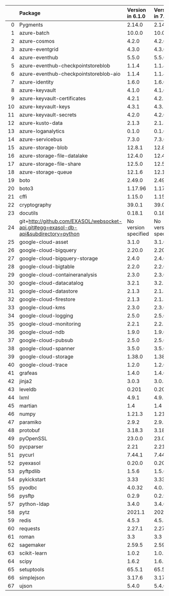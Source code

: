 <!-- markdown-link-check-disable -->

|    | Package                                                                              | Version in 6.1.0     | Version in 7.0.0     | Status   |
|---:|:-------------------------------------------------------------------------------------|:---------------------|:---------------------|:---------|
|  0 | Pygments                                                                             | 2.14.0               | 2.14.0               |          |
|  1 | azure-batch                                                                          | 10.0.0               | 10.0.0               |          |
|  2 | azure-cosmos                                                                         | 4.2.0                | 4.2.0                |          |
|  3 | azure-eventgrid                                                                      | 4.3.0                | 4.3.0                |          |
|  4 | azure-eventhub                                                                       | 5.5.0                | 5.5.0                |          |
|  5 | azure-eventhub-checkpointstoreblob                                                   | 1.1.4                | 1.1.4                |          |
|  6 | azure-eventhub-checkpointstoreblob-aio                                               | 1.1.4                | 1.1.4                |          |
|  7 | azure-identity                                                                       | 1.6.0                | 1.6.0                |          |
|  8 | azure-keyvault                                                                       | 4.1.0                | 4.1.0                |          |
|  9 | azure-keyvault-certificates                                                          | 4.2.1                | 4.2.1                |          |
| 10 | azure-keyvault-keys                                                                  | 4.3.1                | 4.3.1                |          |
| 11 | azure-keyvault-secrets                                                               | 4.2.0                | 4.2.0                |          |
| 12 | azure-kusto-data                                                                     | 2.1.3                | 2.1.3                |          |
| 13 | azure-loganalytics                                                                   | 0.1.0                | 0.1.0                |          |
| 14 | azure-servicebus                                                                     | 7.3.0                | 7.3.0                |          |
| 15 | azure-storage-blob                                                                   | 12.8.1               | 12.8.1               |          |
| 16 | azure-storage-file-datalake                                                          | 12.4.0               | 12.4.0               |          |
| 17 | azure-storage-file-share                                                             | 12.5.0               | 12.5.0               |          |
| 18 | azure-storage-queue                                                                  | 12.1.6               | 12.1.6               |          |
| 19 | boto                                                                                 | 2.49.0               | 2.49.0               |          |
| 20 | boto3                                                                                | 1.17.96              | 1.17.96              |          |
| 21 | cffi                                                                                 | 1.15.0               | 1.15.0               |          |
| 22 | cryptography                                                                         | 39.0.1               | 39.0.1               |          |
| 23 | docutils                                                                             | 0.18.1               | 0.18.1               |          |
| 24 | git+http://github.com/EXASOL/websocket-api.git#egg=exasol-db-api&subdirectory=python | No version specified | No version specified |          |
| 25 | google-cloud-asset                                                                   | 3.1.0                | 3.1.0                |          |
| 26 | google-cloud-bigquery                                                                | 2.20.0               | 2.20.0               |          |
| 27 | google-cloud-bigquery-storage                                                        | 2.4.0                | 2.4.0                |          |
| 28 | google-cloud-bigtable                                                                | 2.2.0                | 2.2.0                |          |
| 29 | google-cloud-containeranalysis                                                       | 2.3.0                | 2.3.0                |          |
| 30 | google-cloud-datacatalog                                                             | 3.2.1                | 3.2.1                |          |
| 31 | google-cloud-datastore                                                               | 2.1.3                | 2.1.3                |          |
| 32 | google-cloud-firestore                                                               | 2.1.3                | 2.1.3                |          |
| 33 | google-cloud-kms                                                                     | 2.3.0                | 2.3.0                |          |
| 34 | google-cloud-logging                                                                 | 2.5.0                | 2.5.0                |          |
| 35 | google-cloud-monitoring                                                              | 2.2.1                | 2.2.1                |          |
| 36 | google-cloud-ndb                                                                     | 1.9.0                | 1.9.0                |          |
| 37 | google-cloud-pubsub                                                                  | 2.5.0                | 2.5.0                |          |
| 38 | google-cloud-spanner                                                                 | 3.5.0                | 3.5.0                |          |
| 39 | google-cloud-storage                                                                 | 1.38.0               | 1.38.0               |          |
| 40 | google-cloud-trace                                                                   | 1.2.0                | 1.2.0                |          |
| 41 | grafeas                                                                              | 1.4.0                | 1.4.0                |          |
| 42 | jinja2                                                                               | 3.0.3                | 3.0.3                |          |
| 43 | leveldb                                                                              | 0.201                | 0.201                |          |
| 44 | lxml                                                                                 | 4.9.1                | 4.9.1                |          |
| 45 | martian                                                                              | 1.4                  | 1.4                  |          |
| 46 | numpy                                                                                | 1.21.3               | 1.21.3               |          |
| 47 | paramiko                                                                             | 2.9.2                | 2.9.2                |          |
| 48 | protobuf                                                                             | 3.18.3               | 3.18.3               |          |
| 49 | pyOpenSSL                                                                            | 23.0.0               | 23.0.0               |          |
| 50 | pycparser                                                                            | 2.21                 | 2.21                 |          |
| 51 | pycurl                                                                               | 7.44.1               | 7.44.1               |          |
| 52 | pyexasol                                                                             | 0.20.0               | 0.20.0               |          |
| 53 | pyftpdlib                                                                            | 1.5.6                | 1.5.6                |          |
| 54 | pykickstart                                                                          | 3.33                 | 3.33                 |          |
| 55 | pyodbc                                                                               | 4.0.32               | 4.0.32               |          |
| 56 | pysftp                                                                               | 0.2.9                | 0.2.9                |          |
| 57 | python-ldap                                                                          | 3.4.0                | 3.4.0                |          |
| 58 | pytz                                                                                 | 2021.1               | 2021.1               |          |
| 59 | redis                                                                                | 4.5.3                | 4.5.3                |          |
| 60 | requests                                                                             | 2.27.1               | 2.27.1               |          |
| 61 | roman                                                                                | 3.3                  | 3.3                  |          |
| 62 | sagemaker                                                                            | 2.59.5               | 2.59.5               |          |
| 63 | scikit-learn                                                                         | 1.0.2                | 1.0.2                |          |
| 64 | scipy                                                                                | 1.6.2                | 1.6.2                |          |
| 65 | setuptools                                                                           | 65.5.1               | 65.5.1               |          |
| 66 | simplejson                                                                           | 3.17.6               | 3.17.6               |          |
| 67 | ujson                                                                                | 5.4.0                | 5.4.0                |          |
